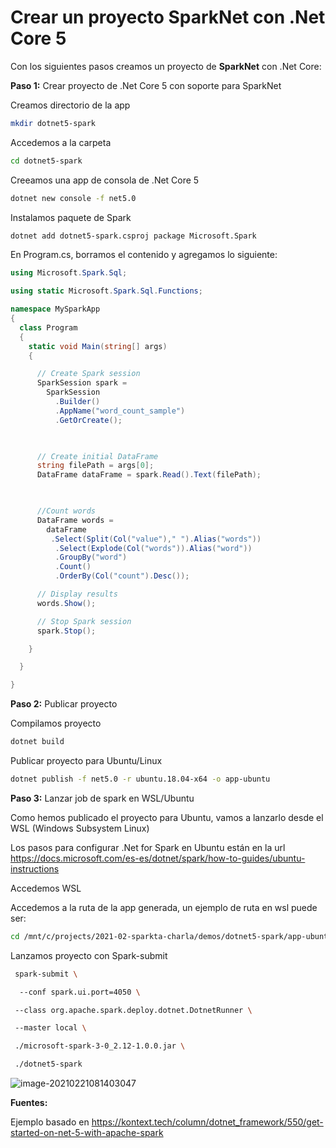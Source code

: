 



# Crear un proyecto SparkNet con .Net Core 5

Con los siguientes pasos creamos un proyecto de **SparkNet** con .Net Core:

**Paso 1:** Crear proyecto de .Net Core 5 con soporte para SparkNet

Creamos directorio de la app

```bash
mkdir dotnet5-spark
```

Accedemos a la carpeta 

```bash
cd dotnet5-spark
```

Creeamos una app de consola de .Net Core 5

```bash
dotnet new console -f net5.0
```

Instalamos paquete de Spark

```bash
dotnet add dotnet5-spark.csproj package Microsoft.Spark
```

En Program.cs, borramos el contenido y agregamos lo siguiente:

```c#
using Microsoft.Spark.Sql;

using static Microsoft.Spark.Sql.Functions;

namespace MySparkApp
{
  class Program
  {
    static void Main(string[] args)
    {

      // Create Spark session
      SparkSession spark =
        SparkSession
          .Builder()
          .AppName("word_count_sample")
          .GetOrCreate();

 

      // Create initial DataFrame
      string filePath = args[0];
      DataFrame dataFrame = spark.Read().Text(filePath);

 

      //Count words
      DataFrame words =
        dataFrame
         .Select(Split(Col("value")," ").Alias("words"))
          .Select(Explode(Col("words")).Alias("word"))
          .GroupBy("word")
          .Count()
          .OrderBy(Col("count").Desc());

      // Display results
      words.Show();

      // Stop Spark session
      spark.Stop();

    }

  }

}
```



**Paso 2:** Publicar proyecto 

Compilamos proyecto

```bash
dotnet build
```

Publicar proyecto para Ubuntu/Linux

```bash
dotnet publish -f net5.0 -r ubuntu.18.04-x64 -o app-ubuntu
```



**Paso 3:** Lanzar job de spark en WSL/Ubuntu

Como hemos publicado el proyecto para Ubuntu, vamos a lanzarlo desde el WSL (Windows Subsystem Linux)

Los pasos para configurar .Net for Spark en Ubuntu están en la url https://docs.microsoft.com/es-es/dotnet/spark/how-to-guides/ubuntu-instructions

Accedemos WSL

Accedemos a la ruta de la app generada, un ejemplo de ruta en wsl puede ser:

```bash
cd /mnt/c/projects/2021-02-sparkta-charla/demos/dotnet5-spark/app-ubuntu
```

Lanzamos proyecto con Spark-submit

```bash
 spark-submit \

  --conf spark.ui.port=4050 \

 --class org.apache.spark.deploy.dotnet.DotnetRunner \

 --master local \

 ./microsoft-spark-3-0_2.12-1.0.0.jar \

 ./dotnet5-spark
```

![image-20210221081403047](file://C:/Users/alejandro.garcia/AppData/Roaming/Typora/typora-user-images/image-20210221081403047.png?lastModify=1614462220)

**Fuentes:** 



Ejemplo basado en https://kontext.tech/column/dotnet_framework/550/get-started-on-net-5-with-apache-spark